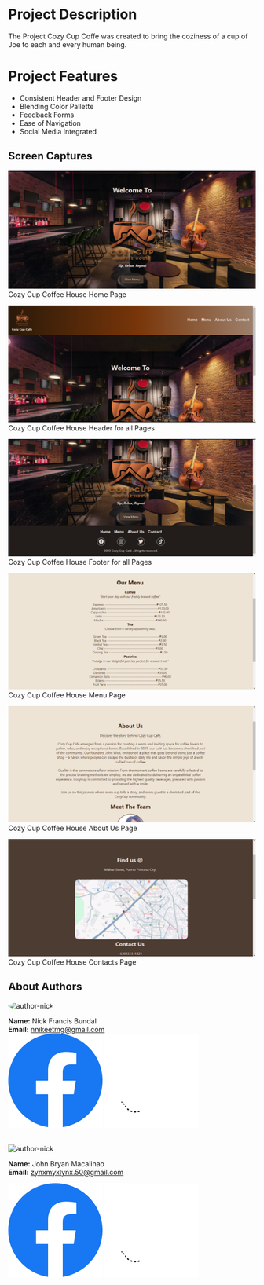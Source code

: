# Project Description
The Project Cozy Cup Coffe was created to bring the coziness of a cup of Joe to each and every human being.

# Project Features

- Consistent Header and Footer Design
- Blending Color Pallette
- Feedback Forms 
- Ease of Navigation
- Social Media Integrated

##  Screen Captures
![homepage](/img/Screenshot%20(2).png) <br>
Cozy Cup Coffee House Home Page

![Header](/img/Screenshot%20(3).png) <br>
Cozy Cup Coffee House Header for all Pages

![Footer](/img/Screenshot%20(4).png) <br>
Cozy Cup Coffee House Footer for all Pages

![Menu](/img/Screenshot%20(5).png) <br>
Cozy Cup Coffee House Menu Page

![About](/img/Screenshot%20(6).png) <br>
Cozy Cup Coffee House About Us Page

![Contacts](/img/Screenshot%20(7).png) <br>
Cozy Cup Coffee House Contacts Page 

## About Authors

<img src="https://avatars.githubusercontent.com/u/114137754?v=4" alt="author-nick" style="border-radius: 50%;" width="150">

**Name:** Nick Francis Bundal <br>
**Email:** nnikeetmg@gmail.com <br>
<a href="https://web.facebook.com/FrancineCarrelSaenzDiaz360"><img src="/img/Facebook.png" alt="facebook"></a>
<a href="https://github.com/minnjuu"><img src="/img/Github.png" alt="github"></a>
<br>
<br>

<img src="https://avatars.githubusercontent.com/u/114970133?v=4" alt="author-nick" style="border-radius: 50;%" width="150">

**Name:** John Bryan Macalinao <br>
**Email:** zynxmyxlynx.50@gmail.com <br>

<a href="https://web.facebook.com/Brynt.Mcln"><img src="/img/Facebook.png" alt="facebook"></a>
<a href="https://github.com/BryzMcln"><img src="/img/Github.png" alt="github"></a>






